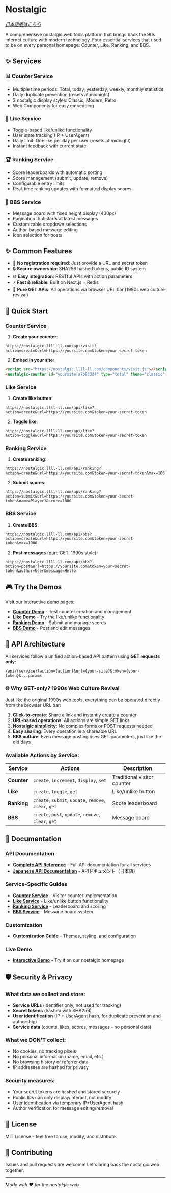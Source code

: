 # Nostalgic

*[日本語版はこちら](README_ja.md)*

A comprehensive nostalgic web tools platform that brings back the 90s internet culture with modern technology. Four essential services that used to be on every personal homepage: Counter, Like, Ranking, and BBS.

## ✨ Services

### 📊 Counter Service
- Multiple time periods: Total, today, yesterday, weekly, monthly statistics
- Daily duplicate prevention (resets at midnight)
- 3 nostalgic display styles: Classic, Modern, Retro
- Web Components for easy embedding

### 💖 Like Service
- Toggle-based like/unlike functionality
- User state tracking (IP + UserAgent)
- Daily limit: One like per day per user (resets at midnight)
- Instant feedback with current state

### 🏆 Ranking Service  
- Score leaderboards with automatic sorting
- Score management (submit, update, remove)
- Configurable entry limits
- Real-time ranking updates with formatted display scores

### 💬 BBS Service
- Message board with fixed height display (400px)
- Pagination that starts at latest messages
- Customizable dropdown selections
- Author-based message editing
- Icon selection for posts

## ✨ Common Features

- 🚫 **No registration required**: Just provide a URL and secret token
- 🔒 **Secure ownership**: SHA256 hashed tokens, public ID system
- 🌐 **Easy integration**: RESTful APIs with action parameters
- ⚡ **Fast & reliable**: Built on Next.js + Redis
- 🔗 **Pure GET APIs**: All operations via browser URL bar (1990s web culture revival)

## 🚀 Quick Start

### Counter Service

1. **Create your counter**:
```
https://nostalgic.llll-ll.com/api/visit?action=create&url=https://yoursite.com&token=your-secret-token
```

2. **Embed in your site**:
```html
<script src="https://nostalgic.llll-ll.com/components/visit.js"></script>
<nostalgic-counter id="yoursite-a7b9c3d4" type="total" theme="classic"></nostalgic-counter>
```

### Like Service

1. **Create like button**:
```
https://nostalgic.llll-ll.com/api/like?action=create&url=https://yoursite.com&token=your-secret-token
```

2. **Toggle like**:
```
https://nostalgic.llll-ll.com/api/like?action=toggle&url=https://yoursite.com&token=your-secret-token
```

### Ranking Service

1. **Create ranking**:
```
https://nostalgic.llll-ll.com/api/ranking?action=create&url=https://yoursite.com&token=your-secret-token&max=100
```

2. **Submit scores**:
```
https://nostalgic.llll-ll.com/api/ranking?action=submit&url=https://yoursite.com&token=your-secret-token&name=Player1&score=1000
```

### BBS Service

1. **Create BBS**:
```
https://nostalgic.llll-ll.com/api/bbs?action=create&url=https://yoursite.com&token=your-secret-token&max=1000
```

2. **Post messages** (pure GET, 1990s style):
```
https://nostalgic.llll-ll.com/api/bbs?action=post&url=https://yoursite.com&token=your-secret-token&author=User&message=Hello!
```

## 🎮 Try the Demos

Visit our interactive demo pages:

- **[Counter Demo](https://nostalgic.llll-ll.com/counter)** - Test counter creation and management
- **[Like Demo](https://nostalgic.llll-ll.com/like)** - Try the like/unlike functionality  
- **[Ranking Demo](https://nostalgic.llll-ll.com/ranking)** - Submit and manage scores
- **[BBS Demo](https://nostalgic.llll-ll.com/bbs)** - Post and edit messages

## 🔧 API Architecture

All services follow a unified action-based API pattern using **GET requests only**:

```
/api/{service}?action={action}&url={your-site}&token={your-token}&...params
```

### 🌐 Why GET-only? 1990s Web Culture Revival

Just like the original 1990s web tools, everything can be operated directly from the browser URL bar:

1. **Click-to-create**: Share a link and instantly create a counter
2. **URL-based operations**: All actions are simple GET links
3. **Nostalgic simplicity**: No complex forms or POST requests needed
4. **Easy sharing**: Every operation is a shareable URL
5. **BBS culture**: Even message posting uses GET parameters, just like the old days

### Available Actions by Service:

| Service | Actions | Description |
|---------|---------|-------------|
| **Counter** | `create`, `increment`, `display`, `set` | Traditional visitor counter |
| **Like** | `create`, `toggle`, `get` | Like/unlike button |
| **Ranking** | `create`, `submit`, `update`, `remove`, `clear`, `get` | Score leaderboard |
| **BBS** | `create`, `post`, `update`, `remove`, `clear`, `get` | Message board |

## 📖 Documentation

### API Documentation
- **[Complete API Reference](docs/api.md)** - Full API documentation for all services
- **[Japanese API Documentation](docs/api_ja.md)** - APIドキュメント（日本語）

### Service-Specific Guides
- **[Counter Service](docs/services/counter.md)** - Visitor counter implementation
- **[Like Service](docs/services/like.md)** - Like/unlike button functionality
- **[Ranking Service](docs/services/ranking.md)** - Leaderboard and scoring
- **[BBS Service](docs/services/bbs.md)** - Message board system

### Customization
- **[Customization Guide](docs/customization.md)** - Themes, styling, and configuration

### Live Demo
- **[Interactive Demo](https://nostalgic.llll-ll.com)** - Try it on our nostalgic homepage

## 🛡️ Security & Privacy

### What data we collect and store:
- **Service URLs** (identifier only, not used for tracking)
- **Secret tokens** (hashed with SHA256)
- **User identification** (IP + UserAgent hash, for duplicate prevention and authorship)
- **Service data** (counts, likes, scores, messages - no personal data)

### What we DON'T collect:
- No cookies, no tracking pixels
- No personal information (name, email, etc.)
- No browsing history or referrer data
- IP addresses are hashed for privacy

### Security measures:
- Your secret tokens are hashed and stored securely
- Public IDs can only display/interact, not modify
- User identification via temporary IP+UserAgent hash
- Author verification for message editing/removal

## 📜 License

MIT License - feel free to use, modify, and distribute.

## 🌟 Contributing

Issues and pull requests are welcome! Let's bring back the nostalgic web together.

---

*Made with ❤️ for the nostalgic web*